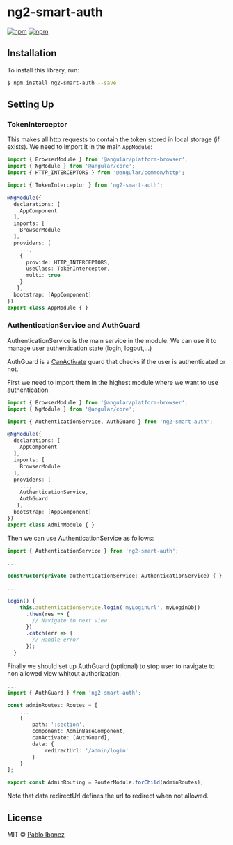 # ng2-smart-auth

<!-- Badges section here. -->

[npm-badge-url]: https://www.npmjs.com/package/ng2-smart-auth
[![npm](https://img.shields.io/npm/v/ng2-smart-auth.svg)][npm-badge-url]
[![npm](https://img.shields.io/npm/l/ng2-smart-auth.svg)][npm-badge-url]

## Installation

To install this library, run:

```bash
$ npm install ng2-smart-auth --save
```

## Setting Up

### TokenInterceptor

This makes all http requests to contain the token stored in local storage (if exists). We need to import it in the main `AppModule`: 

```typescript
import { BrowserModule } from '@angular/platform-browser';
import { NgModule } from '@angular/core';
import { HTTP_INTERCEPTORS } from '@angular/common/http';

import { TokenInterceptor } from 'ng2-smart-auth';

@NgModule({
  declarations: [
    AppComponent
  ],
  imports: [
    BrowserModule
  ],
  providers: [
    ...,
    {
      provide: HTTP_INTERCEPTORS,
      useClass: TokenInterceptor,
      multi: true
    }
   ],
  bootstrap: [AppComponent]
})
export class AppModule { }
```

### AuthenticationService and AuthGuard

AuthenticationService is the main service in the module. We can use it to manage user authentication state (login, logout,...)

AuthGuard is a [CanActivate](https://angular.io/api/router/CanActivate) guard that checks if the user is authenticated or not.

First we need to import them in the highest module where we want to use authentication.

```typescript
import { BrowserModule } from '@angular/platform-browser';
import { NgModule } from '@angular/core';

import { AuthenticationService, AuthGuard } from 'ng2-smart-auth';

@NgModule({
  declarations: [
    AppComponent
  ],
  imports: [
    BrowserModule
  ],
  providers: [
    ...,
    AuthenticationService,
    AuthGuard
   ],
  bootstrap: [AppComponent]
})
export class AdminModule { }
```
Then we can use AuthenticationService as follows:

```typescript
import { AuthenticationService } from 'ng2-smart-auth';

...

constructor(private authenticationService: AuthenticationService) { }

...

login() {
    this.authenticationService.login('myLoginUrl', myLoginObj)
      .then(res => {
        // Navigate to next view
      })
      .catch(err => {
        // Handle error
      });
  }
```
Finally we should set up AuthGuard (optional) to stop user to navigate to non allowed view whitout authorization.

```typescript
...
import { AuthGuard } from 'ng2-smart-auth';

const adminRoutes: Routes = [
    ...
    {
        path: ':section',
        component: AdminBaseComponent,
        canActivate: [AuthGuard],
        data: {
            redirectUrl: '/admin/login'
        }
    }
];

export const AdminRouting = RouterModule.forChild(adminRoutes);
```
Note that data.redirectUrl defines the url to redirect when not allowed.


## License

MIT © [Pablo Ibanez](www.pabloibanez.com)

